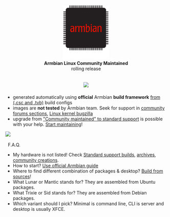 <p align="center">
  <a href="#">
  <img src="https://raw.githubusercontent.com/armbian/build/master/.github/armbian-logo.png" alt="Armbian logo" width="144">
  </a><br>
  <strong>Armbian Linux Community Maintained</strong><br>rolling release<br>
<h2 align=center><a href=https://github.com/armbian/community/releases/latest><img src="https://img.shields.io/badge/Download%20latest%20images%3F-white?style=for-the-badge&color=green"></a>  </h2>
</p>
 
-  generated automatically using <b>official</b> Armbian <b>build framework</b> <a href=https://github.com/armbian/build/tree/main/config/boards>from (.csc and .tvb)</a> build configs
-  images are <b>not tested</b> by Armbian team. Seek for support in <a href=https://forum.armbian.com/forum/97-unmaintained-csceoltvb-other> community forums sections</a>, <a href=https://bugzilla.kernel.org/>Linux kernel bugzilla</a>
-  upgrade from <a href=https://docs.armbian.com/User-Guide_Board-Support-Rules/>"Community maintained" to standard support</a> is possible with your help. <a href=https://forum.armbian.com/staffapplications/application/8-single-board-computer-maintainer/>Start maintaining</a>!</li>
  
<a href=#><img src="https://github.com/armbian/community/blob/main/.github/rolling-armbian-banner.png" width=815></a>
<p>
&nbsp;
  F.A.Q.
<ul>
  <li>My hardware is not listed! Check <a href="https://www.armbian.com/download/?device_support=Standard%20support" target=_blanks>Standard support builds</a>, <a href=https://archive.armbian.com target=_blank>archives</a>, <a href=https://forum.armbian.com/forum/97-community-maintained-staging/>community creations</a>.</li>
  <li>How to start? <a href=https://docs.armbian.com/User-Guide_Getting-Started/>Use official Armbian guide</a></li>
  <li>Where to find different combination of packages & desktop? <a href=https://github.com/armbian/build>Build from sources</a>!</li>
  <li>What Lunar or Mantic stands for? They are assembled from Ubuntu packages.</li>
  <li>What Trixie or Sid stands for? They are assembled from Debian packages.</li>
  <li>Which variant should I pick? Minimal is command line, CLI is server and desktop is usually XFCE.</li>
</ul>
</p>
&nbsp;


&nbsp;
